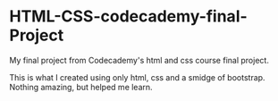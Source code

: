 # HTML-CSS-codecademy-final-Project
My final project from Codecademy's html and css course final project.

This is what I created using only html, css and a smidge of bootstrap.
Nothing amazing, but helped me learn.

